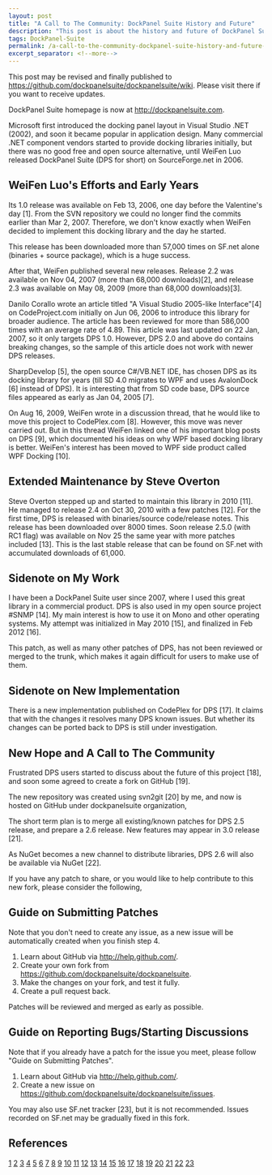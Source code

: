 ```yaml
---
layout: post
title: "A Call to The Community: DockPanel Suite History and Future"
description: "This post is about the history and future of DockPanel Suite."
tags: DockPanel-Suite
permalink: /a-call-to-the-community-dockpanel-suite-history-and-future-ec3b9ab8bdc9
excerpt_separator: <!--more-->
---
```

This post may be revised and finally published to https://github.com/dockpanelsuite/dockpanelsuite/wiki. Please visit there if you want to receive updates.

DockPanel Suite homepage is now at http://dockpanelsuite.com.
<!--more-->

Microsoft first introduced the docking panel layout in Visual Studio .NET (2002), and soon it became popular in application design. Many commercial .NET component vendors started to provide docking libraries initially, but there was no good free and open source alternative, until WeiFen Luo released DockPanel Suite (DPS for short) on SourceForge.net in 2006.

## WeiFen Luo's Efforts and Early Years

Its 1.0 release was available on Feb 13, 2006, one day before the Valentine's day [1]. From the SVN repository we could no longer find the commits earlier than Mar 2, 2007. Therefore, we don't know exactly when WeiFen decided to implement this docking library and the day he started.

This release has been downloaded more than 57,000 times on SF.net alone (binaries + source package), which is a huge success.

After that, WeiFen published several new releases. Release 2.2 was available on Nov 04, 2007 (more than 68,000 downloads)[2], and release 2.3 was available on May 08, 2009 (more than 68,000 downloads)[3].

Danilo Corallo wrote an article titled "A Visual Studio 2005-like Interface"[4] on CodeProject.com initially on Jun 06, 2006 to introduce this library for broader audience. The article has been reviewed for more than 586,000 times with an average rate of 4.89. This article was last updated on 22 Jan, 2007, so it only targets DPS 1.0. However, DPS 2.0 and above do contains breaking changes, so the sample of this article does not work with newer DPS releases.

SharpDevelop [5], the open source C#/VB.NET IDE, has chosen DPS as its docking library for years (till SD 4.0 migrates to WPF and uses AvalonDock [6] instead of DPS). It is interesting that from SD code base, DPS source files appeared as early as Jan 04, 2005 [7].

On Aug 16, 2009, WeiFen wrote in a discussion thread, that he would like to move this project to CodePlex.com [8]. However, this move was never carried out. But in this thread WeiFen linked one of his important blog posts on DPS [9], which documented his ideas on why WPF based docking library is better. WeiFen's interest has been moved to WPF side product called WPF Docking [10].

## Extended Maintenance by Steve Overton

Steve Overton stepped up and started to maintain this library in 2010 [11]. He managed to release 2.4 on Oct 30, 2010 with a few patches [12]. For the first time, DPS is released with binaries/source code/release notes. This release has been downloaded over 8000 times. Soon release 2.5.0 (with RC1 flag) was available on Nov 25 the same year with more patches included [13]. This is the last stable release that can be found on SF.net with accumulated downloads of 61,000.

## Sidenote on My Work

I have been a DockPanel Suite user since 2007, where I used this great library in a commercial product. DPS is also used in my open source project #SNMP [14]. My main interest is how to use it on Mono and other operating systems. My attempt was initialized in May 2010 [15], and finalized in Feb 2012 [16].

This patch, as well as many other patches of DPS, has not been reviewed or merged to the trunk, which makes it again difficult for users to make use of them.

## Sidenote on New Implementation

There is a new implementation published on CodePlex for DPS [17]. It claims that with the changes it resolves many DPS known issues. But whether its changes can be ported back to DPS is still under investigation.

## New Hope and A Call to The Community

Frustrated DPS users started to discuss about the future of this project [18], and soon some agreed to create a fork on GitHub [19].

The new repository was created using svn2git [20] by me, and now is hosted on GitHub under dockpanelsuite organization,

The short term plan is to merge all existing/known patches for DPS 2.5 release, and prepare a 2.6 release. New features may appear in 3.0 release [21].

As NuGet becomes a new channel to distribute libraries, DPS 2.6 will also be available via NuGet [22].

If you have any patch to share, or you would like to help contribute to this new fork, please consider the following,

## Guide on Submitting Patches

Note that you don't need to create any issue, as a new issue will be automatically created when you finish step 4.

1. Learn about GitHub via http://help.github.com/.
1. Create your own fork from https://github.com/dockpanelsuite/dockpanelsuite.
1. Make the changes on your fork, and test it fully.
1. Create a pull request back.

Patches will be reviewed and merged as early as possible.

## Guide on Reporting Bugs/Starting Discussions

Note that if you already have a patch for the issue you meet, please follow "Guide on Submitting Patches".

1. Learn about GitHub via http://help.github.com/.
1. Create a new issue on https://github.com/dockpanelsuite/dockpanelsuite/issues.

You may also use SF.net tracker [23], but it is not recommended. Issues recorded on SF.net may be gradually fixed in this fork.

## References
[1][DockPanel Suite 1.0.0.0]
[2][DockPanel Suite 2.2]
[3][DockPanel Suite 2.3.1]
[4][A Visual Studio 2005-like Interface]
[5][ICSharpCode]
[6][AvalonDock]
[7][SharpDevelop on GitHub]
[8][DockPanel Suite Forum Topic 1]
[9][WPF vs Windows Forms]
[10][WpfDocking Overview]
[11][DockPanel Suite Forum Topic 2]
[12][DockPanel Suite 2.4.0]
[13][DockPanel Suite 2.5.0 RC1]
[14][Sharp SNMP Library]
[15][DockPanel Suite Tip]
[16][DockPanel Suite Patch]
[17][Guo Yong Rong on Codeplex]
[18][DockPanel Suite Forum Topic 3]
[19][DockPanel Suite Forum Topic 4]
[20][svn2git on GitHub]
[21][DockPanel Suite Issues]
[22][DockPanel Suite Pull Request]
[23][SourceForge Tracker]

[DockPanel Suite 1.0.0.0]: http://sourceforge.net/projects/dockpanelsuite/files/DockPanel%20Suite/1.0.0.0/
[DockPanel Suite 2.2]: http://sourceforge.net/projects/dockpanelsuite/files/DockPanel%20Suite/2.2/
[DockPanel Suite 2.3.1]: http://sourceforge.net/projects/dockpanelsuite/files/DockPanel%20Suite/2.3.1/
[A Visual Studio 2005-like Interface]: http://www.codeproject.com/Articles/14336/A-Visual-Studio-2005-like-Interface
[ICSharpCode]: http://www.icsharpcode.net/OpenSource/SD/Default.aspx
[AvalonDock]: https://github.com/xceedsoftware/wpftoolkit/wiki/AvalonDock
[SharpDevelop on GitHub]: https://github.com/icsharpcode/SharpDevelop/tree/c4336b038c23fa37ee19bdd7d27bfa29b575a4a4/src/Libraries/DockPanel_Src
[DockPanel Suite Forum Topic 1]: http://sourceforge.net/projects/dockpanelsuite/forums/forum/402316/topic/3368441
[WPF vs Windows Forms]: http://www.devzest.com/blog/post/WPF-vs-Windows-Forms-From-Control-Authoring-Perspective.aspx
[WpfDocking Overview]: http://www.devzest.com/WpfDocking.aspx?Show=Overview
[DockPanel Suite Forum Topic 2]: http://sourceforge.net/projects/dockpanelsuite/forums/forum/402316/topic/3879095
[DockPanel Suite 2.4.0]: http://sourceforge.net/projects/dockpanelsuite/files/DockPanel%20Suite/2.4.0/
[DockPanel Suite 2.5.0 RC1]: http://sourceforge.net/projects/dockpanelsuite/files/DockPanel%20Suite/2.5.0%20RC1/
[Sharp SNMP Library]: http://sharpsnmp.com
[DockPanel Suite Tip]: https://docs.lextudio.com/blog/dockpanel-suite-tip-5-we-could-go-mono-63ee484f77a0
[DockPanel Suite Patch]: https://docs.lextudio.com/blog/dockpanel-suite-patch-to-support-lite-mode-on-mono-217547fc710b
[Guo Yong Rong on Codeplex]: http://guoyongrong.codeplex.com/
[DockPanel Suite Forum Topic 3]: http://sourceforge.net/projects/dockpanelsuite/forums/forum/402316/topic/5080422
[DockPanel Suite Forum Topic 4]: http://sourceforge.net/projects/dockpanelsuite/forums/forum/402316/topic/5271451
[svn2git on GitHub]: https://github.com/nirvdrum/svn2git
[DockPanel Suite Issues]: https://github.com/dockpanelsuite/dockpanelsuite/issues/milestones
[DockPanel Suite Pull Request]: https://github.com/dockpanelsuite/dockpanelsuite/pull/8
[SourceForge Tracker]: https://sourceforge.net/tracker/?group_id=110642